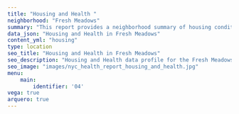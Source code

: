 ```yaml
---
title: "Housing and Health "
neighborhood: "Fresh Meadows"
summary: "This report provides a neighborhood summary of housing conditions and related health outcomes. It also describes population characteristics that can increase vulnerability to housing hazards."
data_json: "Housing and Health in Fresh Meadows"
content_yml: "housing"
type: location
seo_title: "Housing and Health in Fresh Meadows"
seo_description: "Housing and Health data profile for the Fresh Meadows neighborhood of NYC."
seo_image: "images/nyc_health_report_housing_and_health.jpg"
menu:
    main:
        identifier: '04'
vega: true
arquero: true
---
```

